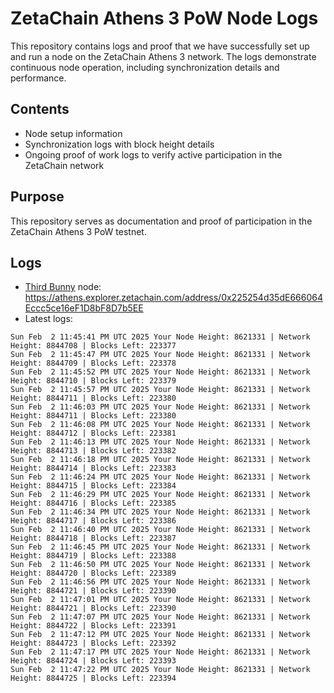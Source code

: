 # ZetaChain Athens 3 PoW Node Logs
This repository contains logs and proof that we have successfully set up and run a node on the ZetaChain Athens 3 network. The logs demonstrate continuous node operation, including synchronization details and performance.

## Contents
- Node setup information
- Synchronization logs with block height details
- Ongoing proof of work logs to verify active participation in the ZetaChain network

## Purpose
This repository serves as documentation and proof of participation in the ZetaChain Athens 3 PoW testnet.

## Logs

- [Third Bunny](https://thirdbunny.xyz/) node: https://athens.explorer.zetachain.com/address/0x225254d35dE666064Eccc5ce16eF1D8bF8D7b5EE
- Latest logs:
```
Sun Feb  2 11:45:41 PM UTC 2025 Your Node Height: 8621331 | Network Height: 8844708 | Blocks Left: 223377
Sun Feb  2 11:45:47 PM UTC 2025 Your Node Height: 8621331 | Network Height: 8844709 | Blocks Left: 223378
Sun Feb  2 11:45:52 PM UTC 2025 Your Node Height: 8621331 | Network Height: 8844710 | Blocks Left: 223379
Sun Feb  2 11:45:57 PM UTC 2025 Your Node Height: 8621331 | Network Height: 8844711 | Blocks Left: 223380
Sun Feb  2 11:46:03 PM UTC 2025 Your Node Height: 8621331 | Network Height: 8844711 | Blocks Left: 223380
Sun Feb  2 11:46:08 PM UTC 2025 Your Node Height: 8621331 | Network Height: 8844712 | Blocks Left: 223381
Sun Feb  2 11:46:13 PM UTC 2025 Your Node Height: 8621331 | Network Height: 8844713 | Blocks Left: 223382
Sun Feb  2 11:46:18 PM UTC 2025 Your Node Height: 8621331 | Network Height: 8844714 | Blocks Left: 223383
Sun Feb  2 11:46:24 PM UTC 2025 Your Node Height: 8621331 | Network Height: 8844715 | Blocks Left: 223384
Sun Feb  2 11:46:29 PM UTC 2025 Your Node Height: 8621331 | Network Height: 8844716 | Blocks Left: 223385
Sun Feb  2 11:46:34 PM UTC 2025 Your Node Height: 8621331 | Network Height: 8844717 | Blocks Left: 223386
Sun Feb  2 11:46:40 PM UTC 2025 Your Node Height: 8621331 | Network Height: 8844718 | Blocks Left: 223387
Sun Feb  2 11:46:45 PM UTC 2025 Your Node Height: 8621331 | Network Height: 8844719 | Blocks Left: 223388
Sun Feb  2 11:46:50 PM UTC 2025 Your Node Height: 8621331 | Network Height: 8844720 | Blocks Left: 223389
Sun Feb  2 11:46:56 PM UTC 2025 Your Node Height: 8621331 | Network Height: 8844721 | Blocks Left: 223390
Sun Feb  2 11:47:01 PM UTC 2025 Your Node Height: 8621331 | Network Height: 8844721 | Blocks Left: 223390
Sun Feb  2 11:47:07 PM UTC 2025 Your Node Height: 8621331 | Network Height: 8844722 | Blocks Left: 223391
Sun Feb  2 11:47:12 PM UTC 2025 Your Node Height: 8621331 | Network Height: 8844723 | Blocks Left: 223392
Sun Feb  2 11:47:17 PM UTC 2025 Your Node Height: 8621331 | Network Height: 8844724 | Blocks Left: 223393
Sun Feb  2 11:47:22 PM UTC 2025 Your Node Height: 8621331 | Network Height: 8844725 | Blocks Left: 223394
```
